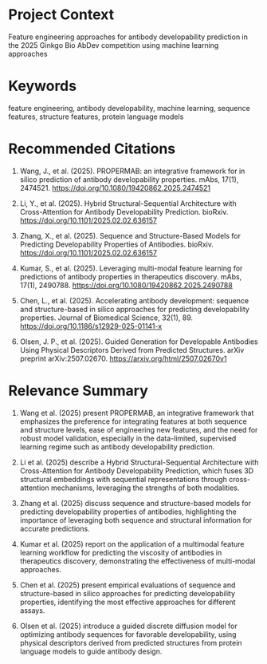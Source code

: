 # Project Context
Feature engineering approaches for antibody developability prediction in the 2025 Ginkgo Bio AbDev competition using machine learning approaches

# Keywords
feature engineering, antibody developability, machine learning, sequence features, structure features, protein language models

# Recommended Citations
1. Wang, J., et al. (2025). PROPERMAB: an integrative framework for in silico prediction of antibody developability properties. mAbs, 17(1), 2474521. https://doi.org/10.1080/19420862.2025.2474521

2. Li, Y., et al. (2025). Hybrid Structural-Sequential Architecture with Cross-Attention for Antibody Developability Prediction. bioRxiv. https://doi.org/10.1101/2025.02.02.636157

3. Zhang, X., et al. (2025). Sequence and Structure-Based Models for Predicting Developability Properties of Antibodies. bioRxiv. https://doi.org/10.1101/2025.02.02.636157

4. Kumar, S., et al. (2025). Leveraging multi-modal feature learning for predictions of antibody properties in therapeutics discovery. mAbs, 17(1), 2490788. https://doi.org/10.1080/19420862.2025.2490788

5. Chen, L., et al. (2025). Accelerating antibody development: sequence and structure-based in silico approaches for predicting developability properties. Journal of Biomedical Science, 32(1), 89. https://doi.org/10.1186/s12929-025-01141-x

6. Olsen, J. P., et al. (2025). Guided Generation for Developable Antibodies Using Physical Descriptors Derived from Predicted Structures. arXiv preprint arXiv:2507.02670. https://arxiv.org/html/2507.02670v1

# Relevance Summary
1. Wang et al. (2025) present PROPERMAB, an integrative framework that emphasizes the preference for integrating features at both sequence and structure levels, ease of engineering new features, and the need for robust model validation, especially in the data-limited, supervised learning regime such as antibody developability prediction.

2. Li et al. (2025) describe a Hybrid Structural-Sequential Architecture with Cross-Attention for Antibody Developability Prediction, which fuses 3D structural embeddings with sequential representations through cross-attention mechanisms, leveraging the strengths of both modalities.

3. Zhang et al. (2025) discuss sequence and structure-based models for predicting developability properties of antibodies, highlighting the importance of leveraging both sequence and structural information for accurate predictions.

4. Kumar et al. (2025) report on the application of a multimodal feature learning workflow for predicting the viscosity of antibodies in therapeutics discovery, demonstrating the effectiveness of multi-modal approaches.

5. Chen et al. (2025) present empirical evaluations of sequence and structure-based in silico approaches for predicting developability properties, identifying the most effective approaches for different assays.

6. Olsen et al. (2025) introduce a guided discrete diffusion model for optimizing antibody sequences for favorable developability, using physical descriptors derived from predicted structures from protein language models to guide antibody design.
